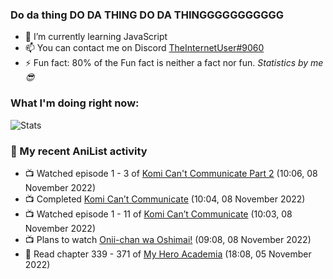 ### Do da thing DO DA THING DO DA THINGGGGGGGGGGG

<!-- **TheInternetUser0/TheInternetUser0** is a ✨ _special_ ✨ repository because its `README.md` (this file) appears on your GitHub profile. -->


- 🌱 I’m currently learning JavaScript
- 📫 You can contact me on Discord [TheInternetUser#9060](https://discord.com/users/534117072796385300)
- ⚡ Fun fact: 80% of the Fun fact is neither a fact nor fun. _Statistics by me 😎_

### What I'm doing right now:
![Stats](https://discord.c99.nl/widget/theme-3/534117072796385300.png)

### 🌸 My recent AniList activity

<!-- ANILIST_ACTIVITY:start -->

-   📺 Watched episode 1 - 3 of [Komi Can't Communicate Part 2](https://anilist.co/anime/142984) (10:06, 08 November 2022)
-   📺 Completed [Komi Can’t Communicate](https://anilist.co/anime/133965) (10:04, 08 November 2022)
-   📺 Watched episode 1 - 11 of [Komi Can’t Communicate](https://anilist.co/anime/133965) (10:03, 08 November 2022)
-   📺 Plans to watch [Onii-chan wa Oshimai!](https://anilist.co/anime/147864) (09:08, 08 November 2022)
-   📖 Read chapter 339 - 371 of [My Hero Academia](https://anilist.co/manga/85486) (18:08, 05 November 2022)

<!-- ANILIST_ACTIVITY:end -->
